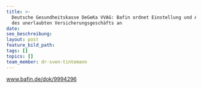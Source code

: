 ```yaml
---
title: >-
  Deutsche Gesundheitskasse DeGeKa VVAG: Bafin ordnet Einstellung und Abwicklung
  des unerlaubten Versicherungsgeschäfts an
date:
seo_beschreibung:
layout: post
feature_bild_path:
tags: []
topics: []
team_member: dr-sven-tintemann
---
```



www.bafin.de/dok/9994296